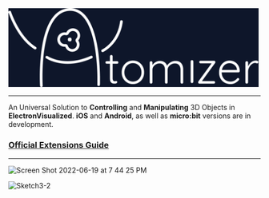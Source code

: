 <img width="500" alt="Logo" src="logo/atomizer_logo.png">

---

An Universal Solution to **Controlling** and **Manipulating** 3D Objects in **ElectronVisualized**. **iOS** and **Android**, as well as **micro:bit** versions are in development.

### [Official Extensions Guide](https://electronvisual.org/extensions)

---

<img width="1200" alt="Screen Shot 2022-06-19 at 7 44 25 PM" src="https://user-images.githubusercontent.com/35755386/174504732-ae1be151-6e75-4864-97b8-8b50d13f8e46.png">

![Sketch3-2](https://user-images.githubusercontent.com/35755386/174504735-a99fd2fd-88b4-4d34-b8b2-6c7445035bb5.jpg)
